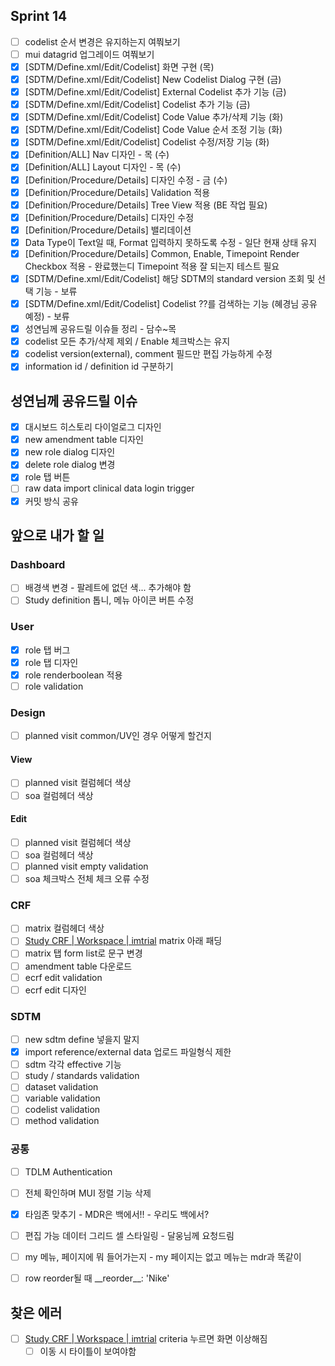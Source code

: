 ## Sprint 14

- [ ] codelist 순서 변경은 유지하는지 여쭤보기
- [ ] mui datagrid 업그레이드 여쭤보기
- [x] \[SDTM/Define.xml\/Edit/Codelist] 화면 구현 (목)
- [x] \[SDTM/Define.xml\/Edit/Codelist] New Codelist Dialog 구현 (금)
- [x] \[SDTM/Define.xml\/Edit/Codelist] External Codelist 추가 기능 (금)
- [x] \[SDTM/Define.xml\/Edit/Codelist] Codelist 추가 기능 (금)
- [x] \[SDTM/Define.xml\/Edit/Codelist] Code Value 추가/삭제 기능 (화)
- [x] \[SDTM/Define.xml\/Edit/Codelist] Code Value 순서 조정 기능 (화)
- [x] \[SDTM/Define.xml\/Edit/Codelist] Codelist 수정/저장 기능 (화)
- [x] \[Definition/ALL] Nav 디자인 - 목 (수)
- [x] \[Definition/ALL] Layout 디자인 - 목 (수)
- [x] \[Definition/Procedure/Details] 디자인 수정 - 금 (수)
- [x] \[Definition/Procedure/Details] Validation 적용
- [x] \[Definition/Procedure/Details] Tree View 적용 (BE 작업 필요)
- [x] \[Definition/Procedure/Details] 디자인 수정
- [x] \[Definition/Procedure/Details] 밸리데이션
- [x] Data Type이 Text일 때, Format 입력하지 못하도록 수정 - 일단 현재 상태 유지
- [x] \[Definition/Procedure/Details] Common, Enable, Timepoint Render Checkbox 적용 - 완료했는디 Timepoint 적용 잘 되는지 테스트 필요
- [x] \[SDTM/Define.xml\/Edit/Codelist] 해당 SDTM의 standard version 조회 및 선택 기능 - 보류
- [x] \[SDTM/Define.xml\/Edit/Codelist] Codelist ??를 검색하는 기능 (혜경님 공유 예정) - 보류
- [x] 성연님께 공유드릴 이슈들 정리 - 담수~목
- [x] codelist 모든 추가/삭제 제외 / Enable 체크박스는 유지
- [x] codelist version(external), comment 필드만 편집 가능하게 수정
- [x] information id / definition id 구분하기

## 성연님께 공유드릴 이슈

- [x] 대시보드 히스토리 다이얼로그 디자인
- [x] new amendment table 디자인
- [x] new role dialog 디자인
- [x] delete role dialog 변경
- [x] role 탭 버튼
- [ ] raw data import clinical data login trigger
- [x] 커밋 방식 공유

## 앞으로 내가 할 일

### Dashboard

- [ ] 배경색 변경 - 팔레트에 없던 색... 추가해야 함
- [ ] Study definition 톱니, 메뉴 아이콘 버튼 수정

### User

- [x] role 탭 버그
- [x] role 탭 디자인
- [x] role renderboolean 적용
- [ ] role validation

### Design
- [ ] planned visit common/UV인 경우 어떻게 할건지

#### View
- [ ] planned visit 컬럼헤더 색상
- [ ] soa 컬럼헤더 색상

#### Edit
- [ ] planned visit 컬럼헤더 색상
- [ ] soa 컬럼헤더 색상
- [ ] planned visit empty validation
- [ ] soa 체크박스 전체 체크 오류 수정

### CRF

- [ ] matrix 컬럼헤더 색상
- [ ] [Study CRF | Workspace | imtrial](http://localhost:3000/tdlm/study/112/dashboard/crf/333/workspace/) matrix 아래 패딩
- [ ] matrix 탭 form list로 문구 변경
- [ ] amendment table 다운로드
- [ ] ecrf edit validation
- [ ] ecrf edit 디자인

### SDTM

- [ ] new sdtm define 넣을지 말지
- [x] import reference/external data 업로드 파일형식 제한
- [ ] sdtm 각각 effective 기능
- [ ] study / standards validation
- [ ] dataset validation
- [ ] variable validation
- [ ] codelist validation
- [ ] method validation

### 공통

- [ ] TDLM Authentication
- [ ] 전체 확인하며 MUI 정렬 기능 삭제
- [x] 타임존 맞추기 - MDR은 백에서!! - 우리도 백에서?
- [ ] 편집 가능 데이터 그리드 셀 스타일링 - 달웅님께 요청드림
- [ ] my 메뉴, 페이지에 뭐 들어가는지 - my 페이지는 없고 메뉴는 mdr과 똑같이
- [ ] row reorder될 때 \_\_reorder\_\_: 'Nike'


## 찾은 에러

- [ ] [Study CRF | Workspace | imtrial](http://localhost:3000/tdlm/study/112/dashboard/crf/333/workspace/#Criteria) criteria 누르면 화면 이상해짐
	- [ ] 이동 시 타이틀이 보여야함